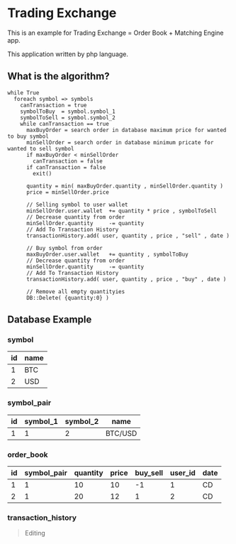 # Trading Exchange
This is an example for Trading Exchange = Order Book + Matching Engine app.

This application written by php language.

## What is the algorithm?
```
while True
  foreach symbol => symbols
    canTransaction = true
    symbolToBuy  = symbol.symbol_1
    symbolToSell = symbol.symbol_2
    while canTransaction == true
      maxBuyOrder = search order in database maximum price for wanted to buy symbol
      minSellOrder = search order in database minimum pricate for wanted to sell symbol
      if maxBuyOrder < minSellOrder
        canTransaction = false
      if canTransaction = false 
        exit()
      
      quantity = min( maxBuyOrder.quantity , minSellOrder.quantity )
      price = minSellOrder.price

      // Selling symbol to user wallet
      minSellOrder.user.wallet  += quantity * price , symbolToSell
      // Decrease quantity from order
      minSellOrder.quantity     -= quantity
      // Add To Transaction History
      transactionHistory.add( user, quantity , price , "sell" , date )

      // Buy symbol from order
      maxBuyOrder.user.wallet   += quantity , symbolToBuy
      // Decrease quantity from order
      minSellOrder.quantity     -= quantity
      // Add To Transaction History
      transactionHistory.add( user, quantity , price , "buy" , date )

      // Remove all empty quantityies
      DB::Delete( {quantity:0} )

```


## Database Example

### symbol

| id | name |
|----|------|
| 1  | BTC  |
| 2  | USD  |

### symbol_pair

| id | symbol_1 | symbol_2 | name        |
|----|----------|----------|-------------|
| 1  |    1     |    2     |   BTC/USD   |

### order_book


| id | symbol_pair | quantity | price | buy_sell | user_id | date |
|----|-------------|----------|-------|----------|---------|------|
| 1  | 1           | 10       | 10    |   -1     |  1      | CD   |
| 2  | 1           | 20       | 12    |    1     |  2      | CD   |


### transaction_history

> Editing

